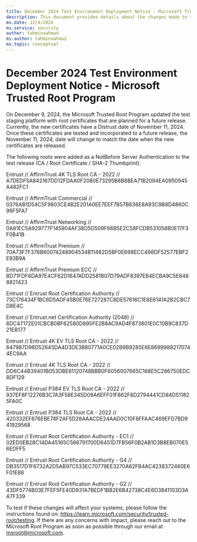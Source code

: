 ```yaml
---
title: December 2024 Test Environment Deployment Notice - Microsoft Trusted Root Program  
description: This document provides details about the changes made to the test staging platform in December 2024.
ms.date: 12/4/2024
ms.service: security
author: tahminaahmad
ms.author: tahminaahmad
ms.topic: conceptual
---
```

# December 2024 Test Environment Deployment Notice - Microsoft Trusted Root Program 

On December 9, 2024, the Microsoft Trusted Root Program updated the test staging platform with root certificates that are planned for a future release. Currently, the new certificates have a Distrust date of November 11, 2024. Once these certificates are tested and incorporated to a future release, the November 11, 2024, date will change to match the date when the new certificates are released.  

The following roots were added as a NotBefore Server Authentication to the test release (CA / Root Certificate / SHA-2 Thumbprint): 
 
Entrust // AffirmTrust 4K TLS Root CA - 2022 // A7DEDF5A842167DD12FDAA0F2080E73295B8B8BEA71B2094EA0950945A482FC1 

Entrust // AffirmTrust Commercial // 0376AB1D54C5F9803CE4B2E201A0EE7EEF7B57B636E8A93C9B8D4860C96F5FA7 

Entrust // AffirmTrust Networking // 0A81EC5A929777F145904AF38D5D509F66B5E2C58FCDB531058B0E17F3F0B41B 

Entrust // AffirmTrust Premium // 70A73F7F376B60074248904534B11482D5BF0E698ECC498DF52577EBF2E93B9A 

Entrust // AffirmTrust Premium ECC // BD71FDF6DA97E4CF62D1647ADD2581B07D79ADF8397EB4ECBA9C5E8488821423 

Entrust // Entrust Root Certification Authority // 73C176434F1BC6D5ADF45B0E76E727287C8DE57616C1E6E6141A2B2CBC7D8E4C 

Entrust // Entrust.net Certification Authority (2048) // 6DC47172E01CBCB0BF62580D895FE2B8AC9AD4F873801E0C10B9C837D21EB177 

Entrust // Entrust 4K EV TLS Root CA - 2022 // 647987D98D52645DA4D3DE3B80771A0CE02B9B9285E6E86999882170744EC9AA 

Entrust // Entrust 4K TLS Root CA - 2022 // DD6C44B39401B053DBE61120748BBB0F6056007665C168E5C286750EDC8DF129 

Entrust // Entrust P384 EV TLS Root CA - 2022 // 937EF8F12276B3C7A3F58E345D09A6EFF01F862F8D2794441CD84D511825FA0C 

Entrust // Entrust P384 TLS Root CA - 2022 // 420332EF876EBE78F2AF5D28AAACDE24AAD0C10F8FFAAC469EFD7BD941929568 

Entrust // Entrust Root Certification Authority - EC1 // 02ED0EB28C14DA45165C566791700D6451D7FB56F0B2AB1D3B8EB070E56EDFF5 

Entrust // Entrust Root Certification Authority - G4 // DB3517D1F6732A2D5AB97C533EC70779EE3270A62FB4AC4238372460E6F01E88 

Entrust // Entrust Root Certification Authority - G2 // 43DF5774B03E7FEF5FE40D931A7BEDF1BB2E6B42738C4E6D3841103D3AA7F339

To test if these changes will affect your systems, please follow the instructions found on: https://learn.microsoft.com/security/trusted-root/testing. If there are any concerns with impact, please reach out to the Microsoft Root Program as soon as possible through our email at msroot@microsoft.com. 